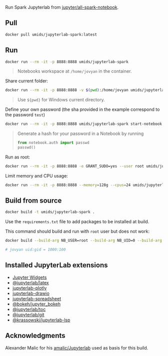 Run Spark Jupyterlab from [jupyter/all-spark-notebook](https://github.com/jupyter/docker-stacks/tree/master/all-spark-notebook).

## Pull

```bash
docker pull umids/jupyterlab-spark:latest
```

## Run

```bash
docker run --rm -it -p 8888:8888 umids/jupyterlab-spark
```

> Notebooks workspace at `/home/jovyan` in the container.

Share current folder:

```bash
docker run --rm -it -p 8888:8888 -v $(pwd):/home/jovyan umids/jupyterlab-spark
```

> Use `${pwd}` for Windows current directory.

Define your own password (the sha provided in the example correspond to the password `test`)

```bash
docker run --rm -it -p 8888:8888 umids/jupyterlab-spark start-notebook.sh  --NotebookApp.password='sha1:9316432938f9:93985dffbb854d31308dfe0602a51db947fb7d80'
```

> Generate a hash for your password in a Notebook by running
>
> ```python
> from notebook.auth import passwd
> passwd()
> ```

Run as root:

```bash
docker run --rm -it -p 8888:8888 -e GRANT_SUDO=yes --user root umids/jupyterlab-spark start-notebook.sh  --NotebookApp.password='sha1:9316432938f9:93985dffbb854d31308dfe0602a51db947fb7d80'
```

Limit memory and CPU usage:

```bash
docker run --rm -it -p 8888:8888 --memory=128g --cpus=24 umids/jupyterlab-spark
```

## Build from source

```bash
docker build -t umids/jupyterlab-spark .
```

Use the `requirements.txt` file to add packages to be installed at build.

This command should build and run with `root` user but does not work:

```bash
docker build --build-arg NB_USER=root --build-arg NB_UID=0 --build-arg NB_GID=0 -t umids/jupyterlab-spark:root .

# jovyan uid:gid = 1000:100
```

## Installed JupyterLab extensions

- [Jupyter Widgets](https://ipywidgets.readthedocs.io/en/latest/examples/Widget%20Basics.html)
- [@jupyterlab/latex](https://github.com/jupyterlab/jupyterlab-latex)
- [jupyterlab-plotly](https://www.npmjs.com/package/jupyterlab-plotly)
- [jupyterlab-drawio](https://github.com/QuantStack/jupyterlab-drawio)
- [jupyterlab-spreadsheet](https://github.com/quigleyj97/jupyterlab-spreadsheet)
- [@bokeh/jupyter_bokeh](https://github.com/bokeh/jupyter_bokeh)
- [@jupyterlab/toc](https://www.npmjs.com/package/@jupyterlab/toc)
- [@jupyterlab/git](https://www.npmjs.com/package/@jupyterlab/git)
- [@krassowski/jupyterlab-lsp](https://github.com/krassowski/jupyterlab-lsp)

## Acknowledgments

Alexander Malic for his [amalic/Jupyterlab](https://github.com/amalic/Jupyterlab) used as basis for this build.